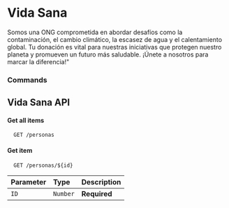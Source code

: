 # Vida Sana

Somos una ONG comprometida en abordar desafíos como la contaminación, el cambio climático, la escasez de agua y el calentamiento global. Tu donación es vital para nuestras iniciativas que protegen nuestro planeta y promueven un futuro más saludable. ¡Únete a nosotros para marcar la diferencia!"

### Commands

## Vida Sana API

#### Get all items

```http
  GET /personas
```

#### Get item

```http
  GET /personas/${id}
```

| Parameter | Type     | Description  |
| :-------- | :------- | :----------- |
| `ID`      | `Number` | **Required** |
